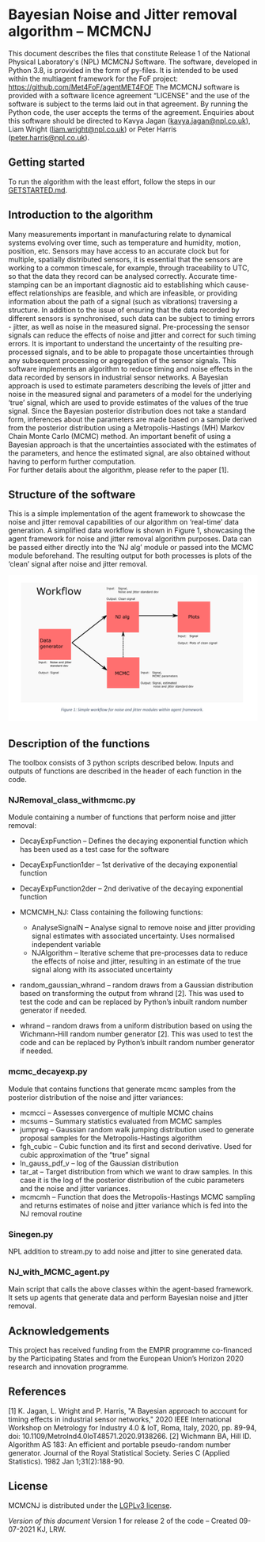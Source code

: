 # Bayesian Noise and Jitter removal algorithm – MCMCNJ

This document describes the files that constitute Release 1 of the National Physical Laboratory's (NPL) MCMCNJ Software.
The software, developed in Python 3.8, is provided in the form of py-files. It is intended to be used within the multiagent framework for the FoF project:
<https://github.com/Met4FoF/agentMET4FOF>
The MCMCNJ software is provided with a software licence agreement “LICENSE” and the use of the software is subject to the terms laid out in that agreement. By running the Python code, the user accepts the terms of the agreement.
Enquiries about this software should be directed to Kavya Jagan (kavya.jagan@npl.co.uk), Liam Wright (liam.wright@npl.co.uk) or Peter Harris (peter.harris@npl.co.uk).

## Getting started

To run the algorithm with the least effort, follow the steps in our
[GETSTARTED.md](GETSTARTED.md).

## Introduction to the algorithm

Many measurements important in manufacturing relate to dynamical systems evolving over time, such as temperature and humidity, motion, position, etc. Sensors may have access to an accurate clock but for multiple, spatially distributed sensors, it is essential that the sensors are working to a common timescale, for example, through traceability to UTC, so that the data they record can be analysed correctly. Accurate time-stamping can be an important diagnostic aid to establishing which cause-effect relationships are feasible, and which are infeasible, or providing information about the path of a signal (such as vibrations) traversing a structure.
In addition to the issue of ensuring that the data recorded by different sensors is synchronised, such data can be subject to timing errors - jitter, as well as noise in the measured signal. Pre-processing the sensor signals can reduce the effects of noise and jitter and correct for such timing errors. It is important to understand the uncertainty of the resulting pre-processed signals, and to be able to propagate those uncertainties through any subsequent processing or aggregation of the sensor signals.
This software implements an algorithm to reduce timing and noise effects in the data recorded by sensors in industrial sensor networks. A Bayesian approach is used to estimate parameters describing the levels of jitter and noise in the measured signal and parameters of a model for the underlying ‘true’ signal, which are used to provide estimates of the values of the true signal. Since the Bayesian posterior distribution does not take a standard form, inferences about the parameters are made based on a sample derived from the posterior distribution using a Metropolis-Hastings (MH) Markov Chain Monte Carlo (MCMC) method. An important benefit of using a Bayesian approach is that the uncertainties associated with the estimates of the parameters, and hence the estimated signal, are also obtained without having to perform further computation.  
For further details about the algorithm, please refer to the paper [1].

## Structure of the software

This is a simple implementation of the agent framework to showcase the noise and jitter removal capabilities of our algorithm on ‘real-time’ data generation. A simplified data workflow is shown in Figure 1, showcasing the agent framework for noise and jitter removal algorithm purposes. Data can be passed either directly into the ‘NJ alg’ module or passed into the MCMC module beforehand. The resulting output for both processes is plots of the ‘clean’ signal after noise and jitter removal.

![Workflow diagram](https://github.com/Met4FoF/npl-jitter-noise-removal-mcmc/blob/main/workflow_diag.PNG)

## Description of the functions

The toolbox consists of 3 python scripts described below. Inputs and outputs of functions are described in the header of each function in the code.

### NJRemoval_class_withmcmc.py

Module containing a number of functions that perform noise and jitter removal:

- DecayExpFunction – Defines the decaying exponential function which has been used as 
  a test case for the software
- DecayExpFunction1der – 1st derivative of the decaying exponential function
- DecayExpFunction2der – 2nd derivative of the decaying exponential function

- MCMCMH_NJ: Class containing the following functions:
  -	AnalyseSignalN – Analyse signal to remove noise and jitter providing signal 
    estimates with associated uncertainty. Uses normalised independent variable
  -	NJAlgorithm – Iterative scheme that pre-processes data to reduce the effects of 
    noise and jitter, resulting in an estimate of the true signal along with its
    associated uncertainty
- random_gaussian_whrand – random draws from a Gaussian distribution based on 
  transforming the output from whrand [2]. This was used to test the code and can be 
  replaced by Python’s inbuilt random number generator if needed.
- whrand – random draws from a uniform distribution based on using the Wichmann-Hill 
  random number generator [2]. This was used to test the code and can be replaced by 
  Python’s inbuilt random number generator if needed.

### mcmc_decayexp.py

Module that contains functions that generate mcmc samples from the posterior 
distribution of the noise and jitter variances:

- mcmcci – Assesses convergence of multiple MCMC chains
- mcsums – Summary statistics evaluated from MCMC samples
- jumprwg – Gaussian random walk jumping distribution used to generate proposal 
  samples for the Metropolis-Hastings algorithm
- fgh_cubic – Cubic function and its first and second derivative. Used for cubic 
  approximation of the “true” signal
- ln_gauss_pdf_v – log of the Gaussian distribution
- tar_at – Target distribution from which we want to draw samples. In this case it is 
  the log of the posterior distribution of the cubic parameters and the noise and
  jitter variances.
- mcmcmh – Function that does the Metropolis-Hastings MCMC sampling and returns 
  estimates of noise and jitter variance which is fed into the NJ removal routine

### Sinegen.py

NPL addition to stream.py to add noise and jitter to sine generated data.

### NJ_with_MCMC_agent.py

Main script that calls the above classes within the agent-based framework. It sets up
agents that generate data and perform Bayesian noise and jitter removal.


## Acknowledgements

This project has received funding from the EMPIR programme co-financed by the Participating States and from the European Union’s Horizon 2020 research and innovation programme.


## References

[1] K. Jagan, L. Wright and P. Harris, "A Bayesian approach to account for timing effects in industrial sensor networks," 2020 IEEE International Workshop on Metrology for Industry 4.0 & IoT, Roma, Italy, 2020, pp. 89-94, doi: 10.1109/MetroInd4.0IoT48571.2020.9138266.
[2] Wichmann BA, Hill ID. Algorithm AS 183: An efficient and portable pseudo-random number generator. Journal of the Royal Statistical Society. Series C (Applied Statistics). 1982 Jan 1;31(2):188-90.

## License

MCMCNJ is distributed under the [LGPLv3 license](LICENSE).

*Version of this document*
Version 1 for release 2 of the code – Created 09-07-2021 KJ, LRW.
